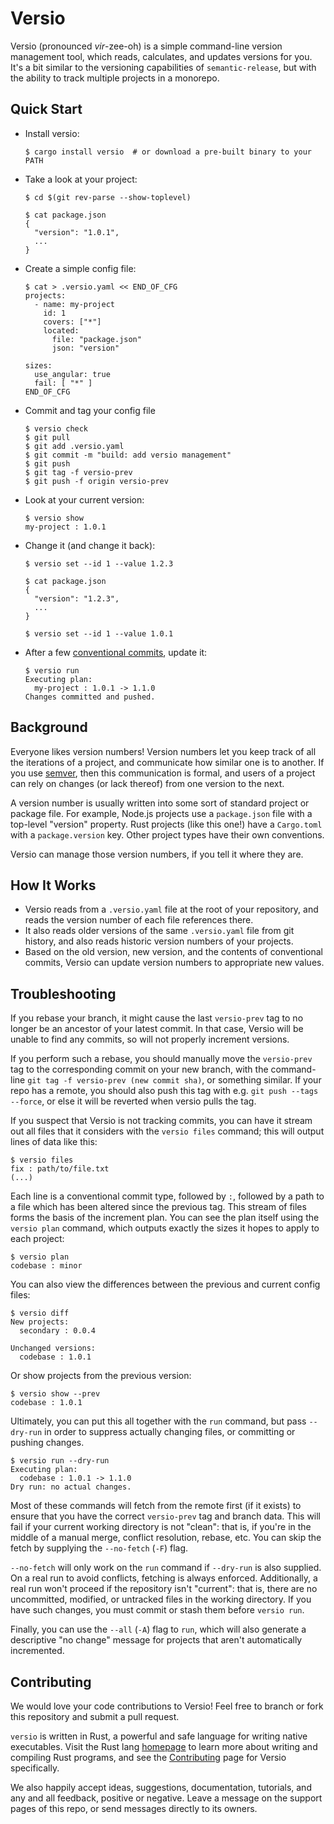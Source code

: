 # Versio

Versio (pronounced _vir_-zee-oh) is a simple command-line version
management tool, which reads, calculates, and updates versions for you.
It's a bit similar to the versioning capabilities of `semantic-release`,
but with the ability to track multiple projects in a monorepo.

## Quick Start

- Install versio:
  ```
  $ cargo install versio  # or download a pre-built binary to your PATH
  ```
- Take a look at your project:
  ```
  $ cd $(git rev-parse --show-toplevel)

  $ cat package.json
  {
    "version": "1.0.1",
    ...
  }
  ```
- Create a simple config file:
  ```
  $ cat > .versio.yaml << END_OF_CFG
  projects:
    - name: my-project
      id: 1
      covers: ["*"]
      located:
        file: "package.json"
        json: "version"

  sizes:
    use_angular: true
    fail: [ "*" ]
  END_OF_CFG
  ```
- Commit and tag your config file
  ```
  $ versio check
  $ git pull
  $ git add .versio.yaml
  $ git commit -m "build: add versio management"
  $ git push
  $ git tag -f versio-prev
  $ git push -f origin versio-prev
  ```
- Look at your current version:
  ```
  $ versio show
  my-project : 1.0.1
  ```
- Change it (and change it back):
  ```
  $ versio set --id 1 --value 1.2.3

  $ cat package.json
  {
    "version": "1.2.3",
    ...
  }

  $ versio set --id 1 --value 1.0.1
  ```
- After a few [conventional
  commits](https://www.conventionalcommits.org/en/v1.0.0/), update it:
  ```
  $ versio run
  Executing plan:
    my-project : 1.0.1 -> 1.1.0
  Changes committed and pushed.
  ```

## Background

Everyone likes version numbers! Version numbers let you keep track of
all the iterations of a project, and communicate how similar one is to
another. If you use [semver](https://semver.org/), then this
communication is formal, and users of a project can rely on changes (or
lack thereof) from one version to the next.

A version number is usually written into some sort of standard project
or package file. For example, Node.js projects use a `package.json` file
with a top-level "version" property. Rust projects (like this one!) have
a `Cargo.toml` with a `package.version` key. Other project types have
their own conventions.

Versio can manage those version numbers, if you tell it where they are.

## How It Works

- Versio reads from a `.versio.yaml` file at the root of your
  repository, and reads the version number of each file references
  there.
- It also reads older versions of the same `.versio.yaml` file from git
  history, and also reads historic version numbers of your projects.
- Based on the old version, new version, and the contents of
  conventional commits, Versio can update version numbers to appropriate
  new values.

## Troubleshooting

If you rebase your branch, it might cause the last `versio-prev` tag to
no longer be an ancestor of your latest commit. In that case, Versio
will be unable to find any commits, so will not properly increment
versions.

If you perform such a rebase, you should manually move the `versio-prev`
tag to the corresponding commit on your new branch, with the
command-line `git tag -f versio-prev (new commit sha)`, or something
similar. If your repo has a remote, you should also push this tag with
e.g. `git push --tags --force`, or else it will be reverted when versio
pulls the tag.

If you suspect that Versio is not tracking commits, you can have it
stream out all files that it considers with the `versio files` command;
this will output lines of data like this:

```
$ versio files
fix : path/to/file.txt
(...)
```

Each line is a conventional commit type, followed by `:`, followed by a
path to a file which has been altered since the previous tag. This
stream of files forms the basis of the increment plan. You can see the
plan itself using the `versio plan` command, which outputs exactly the
sizes it hopes to apply to each project:

```
$ versio plan
codebase : minor
```

You can also view the differences between the previous and current
config files:

```
$ versio diff
New projects:
  secondary : 0.0.4

Unchanged versions:
  codebase : 1.0.1
```

Or show projects from the previous version:

```
$ versio show --prev
codebase : 1.0.1
```

Ultimately, you can put this all together with the `run` command, but
pass `--dry-run` in order to suppress actually changing files, or
committing or pushing changes.

```
$ versio run --dry-run
Executing plan:
  codebase : 1.0.1 -> 1.1.0
Dry run: no actual changes.
```

Most of these commands will fetch from the remote first (if it exists)
to ensure that you have the correct `versio-prev` tag and branch data.
This will fail if your current working directory is not "clean": that
is, if you're in the middle of a manual merge, conflict resolution,
rebase, etc. You can skip the fetch by supplying the `--no-fetch` (`-F`)
flag.

`--no-fetch` will only work on the `run` command if `--dry-run` is also
supplied. On a real run to avoid conflicts, fetching is always enforced.
Additionally, a real run won't proceed if the repository isn't
"current": that is, there are no uncommitted, modified, or untracked
files in the working directory. If you have such changes, you must
commit or stash them before `versio run`.

Finally, you can use the `--all` (`-A`) flag to `run`, which will also
generate a descriptive "no change" message for projects that aren't
automatically incremented.

## Contributing

We would love your code contributions to Versio! Feel free to branch or
fork this repository and submit a pull request.

`versio` is written in Rust, a powerful and safe language for writing
native executables. Visit the Rust lang
[homepage](https://www.rust-lang.org/en-US/index.html) to learn more
about writing and compiling Rust programs, and see the
[Contributing](docs/contributing.md) page for Versio specifically.

We also happily accept ideas, suggestions, documentation, tutorials, and
any and all feedback, positive or negative. Leave a message on the
support pages of this repo, or send messages directly to its owners.
